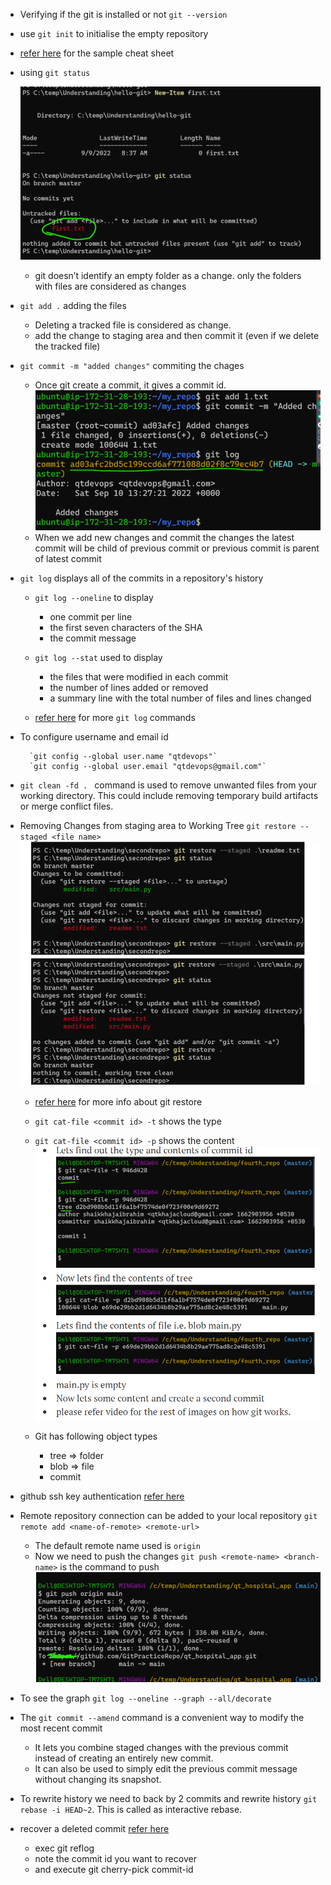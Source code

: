 * Verifying if the git is installed or not `git --version`
* use ``git init`` to initialise the empty repository
*  [refer here](https://www.atlassian.com/git/tutorials/atlassian-git-cheatsheet) for the sample cheat sheet
*  using `git status`

    ![Image](./Images/git2.png)
    * git doesn’t identify an empty folder as a change. only the folders with files are considered as changes
* `git add .` adding the files

    * Deleting a tracked file is considered as change.
    * add the change to staging area and then commit it (even if we delete the tracked file)
*  `git commit -m "added changes"` commiting the chages 

    * Once git create a commit, it gives a commit id.![Image](./Images/git3.png)
    * When we add new changes and commit the changes the latest commit will be child of previous commit or previous commit is parent of latest commit
* `git log` displays all of the commits in a repository's history 

    * `git log --oneline` to display 

        * one commit per line
        * the first seven characters of the SHA
        * the commit message
    *  `git log --stat` used to display

        * the files that were modified in each commit
        * the number of lines added or removed
        * a summary line with the total number of files and lines changed
   *  [refer here](https://www.freecodecamp.org/news/git-log-command/#:~:text=The%20git%20log%20command%20displays,author) for more `git log` commands
* To configure username and email id

        `git config --global user.name "qtdevops"`
        `git config --global user.email "qtdevops@gmail.com"`
* `git clean -fd . ` command is used to remove unwanted files from your working directory. This could include removing temporary build artifacts or merge conflict files.
* Removing Changes from staging area to Working Tree `git restore --staged <file name>` ![Image](./Images/git4.png)

    * [refer here](https://git-scm.com/docs/git-restore) for more info about git restore 
    * `git cat-file <commit id> -t` shows the type
    * `git cat-file <commit id> -p` shows the content ![Image](./Images/git5.png)
    * Git has following object types
        
        * tree => folder
        * blob => file
        * commit
* github ssh key authentication  [refer here](https://directdevops.blog/2022/09/13/devops-classroomnotes-13-sep-2022/)
* Remote repository connection can be added to your local repository `git remote add <name-of-remote> <remote-url>`

    * The default remote name used is `origin`
    * Now we need to push the changes `git push <remote-name> <branch-name>` is the command to push
    ![Image](./Images/git6.png)
* To see the graph `git log --oneline --graph --all/decorate`
* The `git commit --amend` command is a convenient way to modify the most recent commit

    * It lets you combine staged changes with the previous commit instead of creating an entirely new commit.
    * It can also be used to simply edit the previous commit message without changing its snapshot.
* To rewrite history we need to back by 2 commits and rewrite history `git rebase -i HEAD~2`. This is called as interactive rebase.
* recover a deleted commit [refer here](https://directdevops.blog/2022/09/17/devops-classroomnotes-17-sep-2022/) 

    * exec git reflog
    * note the commit id you want to recover
    * and execute git cherry-pick commit-id